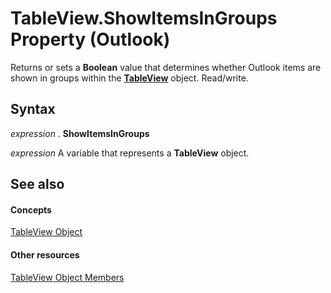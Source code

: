 
# TableView.ShowItemsInGroups Property (Outlook)

Returns or sets a  **Boolean** value that determines whether Outlook items are shown in groups within the **[TableView](026e27f8-1655-060d-e8cc-87eaaf4f1510.md)** object. Read/write.


## Syntax

 _expression_ . **ShowItemsInGroups**

 _expression_ A variable that represents a **TableView** object.


## See also


#### Concepts


[TableView Object](026e27f8-1655-060d-e8cc-87eaaf4f1510.md)
#### Other resources


[TableView Object Members](2cc17ec6-12cf-d335-9370-d3922b45510e.md)
